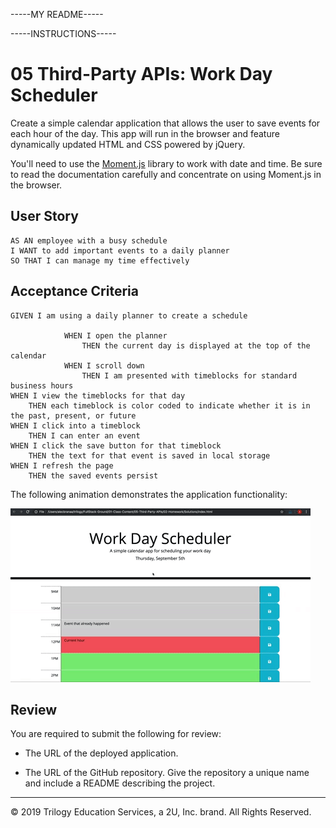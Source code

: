 -----MY README-----

-----INSTRUCTIONS-----
# 05 Third-Party APIs: Work Day Scheduler

Create a simple calendar application that allows the user to save events for each hour of the day. This app will run in the browser and feature dynamically updated HTML and CSS powered by jQuery.

You'll need to use the [Moment.js](https://momentjs.com/) library to work with date and time. Be sure to read the documentation carefully and concentrate on using Moment.js in the browser.

## User Story

```
AS AN employee with a busy schedule
I WANT to add important events to a daily planner
SO THAT I can manage my time effectively
```

## Acceptance Criteria

```
GIVEN I am using a daily planner to create a schedule

            WHEN I open the planner
                THEN the current day is displayed at the top of the calendar
            WHEN I scroll down
                THEN I am presented with timeblocks for standard business hours
WHEN I view the timeblocks for that day
    THEN each timeblock is color coded to indicate whether it is in the past, present, or future
WHEN I click into a timeblock
    THEN I can enter an event
WHEN I click the save button for that timeblock
    THEN the text for that event is saved in local storage
WHEN I refresh the page
    THEN the saved events persist

```

The following animation demonstrates the application functionality:

![day planner demo](./Assets/05-third-party-apis-homework-demo.gif)

## Review

You are required to submit the following for review:

* The URL of the deployed application.

* The URL of the GitHub repository. Give the repository a unique name and include a README describing the project.

- - -
© 2019 Trilogy Education Services, a 2U, Inc. brand. All Rights Reserved.
